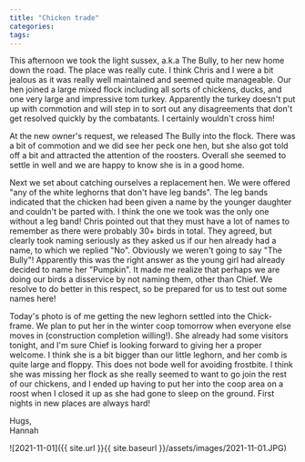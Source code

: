 ```yaml
---
title: "Chicken trade"
categories:
tags:
---
```


This afternoon we took the light sussex, a.k.a The Bully, to her new home down the road. The place was really cute. I think Chris and I were a bit jealous as it was really well maintained and seemed quite manageable. Our hen joined a large mixed flock including all sorts of chickens, ducks, and one very large and impressive tom turkey. Apparently the turkey doesn't put up with commotion and will step in to sort out any disagreements that don't get resolved quickly by the combatants. I certainly wouldn't cross him! 

At the new owner's request, we released The Bully into the flock. There was a bit of commotion and we did see her peck one hen, but she also got told off a bit and attracted the attention of the roosters. Overall she seemed to settle in well and we are happy to know she is in a good home.

Next we set about catching ourselves a replacement hen. We were offered "any of the white leghorns that don't have leg bands". The leg bands indicated that the chicken had been given a name by the younger daughter and couldn't be parted with. I think the one we took was the only one without a leg band! Chris pointed out that they must have a lot of names to remember as there were probably 30+ birds in total. They agreed, but clearly took naming seriously as they asked us if our hen already had a name, to which we replied "No". Obviously we weren't going to say "The Bully"! Apparently this was the right answer as the young girl had already decided to name her "Pumpkin". It made me realize that perhaps we are doing our birds a disservice by not naming them, other than Chief. We resolve to do better in this respect, so be prepared for us to test out some names here! 

Today's photo is of me getting the new leghorn settled into the Chick-frame. We plan to put her in the winter coop tomorrow when everyone else moves in (construction completion willing!). She already had some visitors tonight, and I'm sure Chief is looking forward to giving her a proper welcome. I think she is a bit bigger than our little leghorn, and her comb is quite large and floppy. This does not bode well for avoiding frostbite. I think she was missing her flock as she really seemed to want to go join the rest of our chickens, and I ended up having to put her into the coop area on a roost when I closed it up as she had gone to sleep on the ground. First nights in new places are always hard!

Hugs,<br />
Hannah

![2021-11-01]({{ site.url }}{{ site.baseurl }}/assets/images/2021-11-01.JPG)